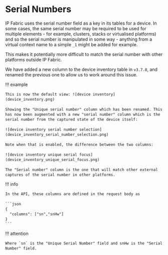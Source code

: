 # Serial Numbers

IP Fabric uses the serial number field as a key in its tables for a device. In some cases, the same serial number may be required to be used for multiple elements - for example, clusters, stacks or virtualised platforms) and so the serial number is manipulated in some way - anything from a virtual context name to a simple `_1` might be added for example.

This makes it potentially more difficult to match the serial number with other platforms outside IP Fabric.

We have added a new column to the device inventory table in `v3.7.0`, and renamed the previous one to allow us to work around this issue.

!!! example

    This is now the default view: ![device inventory](device_inventory.png)

    Showing the "Unique serial number" column which has been renamed. This has now been augmented with a new "serial number" column which is the serial number from the captured state of the device itself:

    ![device inventory serial number selection](device_inventory_serial_number_selection.png)

    Note when that is enabled, the difference between the two columns:

    ![device inventory unique serial focus](device_inventory_unique_serial_focus.png)

    The "Serial number" column is the one that will match other external captures of the serial number in other platforms.

!!! info

    In the API, these columns are defined in the request body as

    ```json
    {
      "columns": ["sn","snHw"]
    }
    ```

!!! attention

    Where `sn` is the "Unique Serial Number" field and snHw is the "Serial Number" field.
